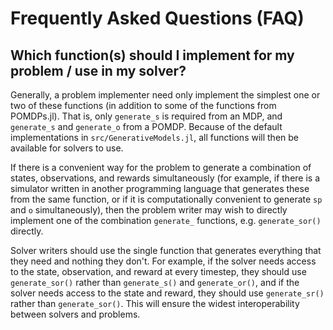 # Frequently Asked Questions (FAQ)

## Which function(s) should I implement for my problem / use in my solver?

Generally, a problem implementer need only implement the simplest one or two of these functions (in addition to some of the functions from POMDPs.jl). That is, only `generate_s` is required from an MDP, and `generate_s` and `generate_o` from a POMDP. Because of the default implementations in `src/GenerativeModels.jl`, all functions will then be available for solvers to use.

If there is a convenient way for the problem to generate a combination of states, observations, and rewards simultaneously (for example, if there is a simulator written in another programming language that generates these from the same function, or if it is computationally convenient to generate `sp` and `o` simultaneously), then the problem writer may wish to directly implement one of the combination `generate_` functions, e.g. `generate_sor()` directly.

Solver writers should use the single function that generates everything that they need and nothing they don't. For example, if the solver needs access to the state, observation, and reward at every timestep, they should use `generate_sor()` rather than `generate_s()` and `generate_or()`, and if the solver needs access to the state and reward, they should use `generate_sr()` rather than `generate_sor()`. This will ensure the widest interoperability between solvers and problems.

